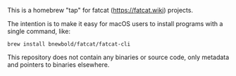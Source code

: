 
This is a homebrew "tap" for fatcat (https://fatcat.wiki) projects.

The intention is to make it easy for macOS users to install programs with a
single command, like:

    brew install bnewbold/fatcat/fatcat-cli

This repository does not contain any binaries or source code, only metadata and
pointers to binaries elsewhere.
